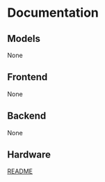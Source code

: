 # Documentation

## Models
None

## Frontend
None

## Backend
None

## Hardware
[README](../CogNative/hardware/README.md)

